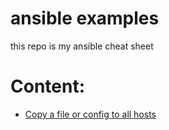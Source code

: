 # ansible examples

this repo is my ansible cheat sheet

# Content:

- [Copy a file or config to all hosts](https://github.com/MrSaeedNasiri/ansible-examples/tree/main/copy-to-all-hosts)

